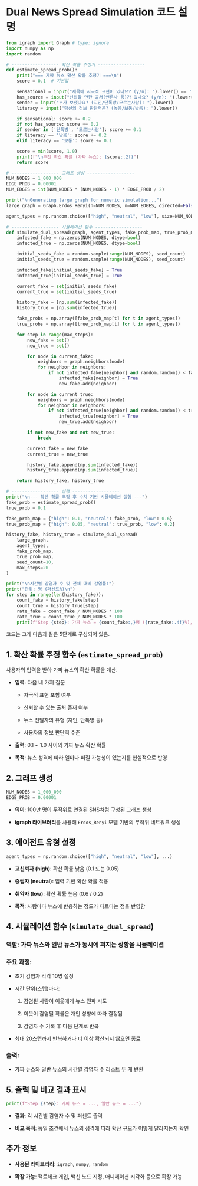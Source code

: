 # Dual News Spread Simulation 코드 설명

```python
from igraph import Graph # type: ignore
import numpy as np
import random

# ------------------ 확산 확률 추정기 ------------------
def estimate_spread_prob():
    print("=== 가짜 뉴스 확산 확률 추정기 ===\n")
    score = 0.1  # 기본값

    sensational = input("제목에 자극적 표현이 있나요? (y/n): ").lower() == 'y'
    has_source = input("신뢰할 만한 출처(언론사 등)가 있나요? (y/n): ").lower() == 'y'
    sender = input("누가 보냈나요? (지인/단톡방/모르는사람): ").lower()
    literacy = input("당신의 정보 판단력은? (높음/보통/낮음): ").lower()

    if sensational: score += 0.2
    if not has_source: score += 0.2
    if sender in ['단톡방', '모르는사람']: score += 0.1
    if literacy == '낮음': score += 0.2
    elif literacy == '보통': score += 0.1

    score = min(score, 1.0)
    print(f"\n추천 확산 확률 (가짜 뉴스): {score:.2f}")
    return score

# ------------------ 그래프 생성 ------------------
NUM_NODES = 1_000_000
EDGE_PROB = 0.00001
NUM_EDGES = int(NUM_NODES * (NUM_NODES - 1) * EDGE_PROB / 2)

print("\nGenerating large graph for numeric simulation...")
large_graph = Graph.Erdos_Renyi(n=NUM_NODES, m=NUM_EDGES, directed=False)

agent_types = np.random.choice(["high", "neutral", "low"], size=NUM_NODES, p=[0.3, 0.5, 0.2])

# ------------------ 시뮬레이션 함수 ------------------
def simulate_dual_spread(graph, agent_types, fake_prob_map, true_prob_map, seed_count=10, max_steps=20):
    infected_fake = np.zeros(NUM_NODES, dtype=bool)
    infected_true = np.zeros(NUM_NODES, dtype=bool)

    initial_seeds_fake = random.sample(range(NUM_NODES), seed_count)
    initial_seeds_true = random.sample(range(NUM_NODES), seed_count)

    infected_fake[initial_seeds_fake] = True
    infected_true[initial_seeds_true] = True

    current_fake = set(initial_seeds_fake)
    current_true = set(initial_seeds_true)

    history_fake = [np.sum(infected_fake)]
    history_true = [np.sum(infected_true)]

    fake_probs = np.array([fake_prob_map[t] for t in agent_types])
    true_probs = np.array([true_prob_map[t] for t in agent_types])

    for step in range(max_steps):
        new_fake = set()
        new_true = set()

        for node in current_fake:
            neighbors = graph.neighbors(node)
            for neighbor in neighbors:
                if not infected_fake[neighbor] and random.random() < fake_probs[neighbor]:
                    infected_fake[neighbor] = True
                    new_fake.add(neighbor)

        for node in current_true:
            neighbors = graph.neighbors(node)
            for neighbor in neighbors:
                if not infected_true[neighbor] and random.random() < true_probs[neighbor]:
                    infected_true[neighbor] = True
                    new_true.add(neighbor)

        if not new_fake and not new_true:
            break

        current_fake = new_fake
        current_true = new_true

        history_fake.append(np.sum(infected_fake))
        history_true.append(np.sum(infected_true))

    return history_fake, history_true

# ------------------ 실행 ------------------
print("\n--- 확산 확률 추정 후 수치 기반 시뮬레이션 실행 ---")
fake_prob = estimate_spread_prob()
true_prob = 0.1 

fake_prob_map = {"high": 0.1, "neutral": fake_prob, "low": 0.6}
true_prob_map = {"high": 0.05, "neutral": true_prob, "low": 0.2}

history_fake, history_true = simulate_dual_spread(
    large_graph,
    agent_types,
    fake_prob_map,
    true_prob_map,
    seed_count=10,
    max_steps=20
)

print("\n시간별 감염자 수 및 전체 대비 감염률:")
print("단위: 명 (퍼센트%)\n")
for step in range(len(history_fake)):
    count_fake = history_fake[step]
    count_true = history_true[step]
    rate_fake = count_fake / NUM_NODES * 100
    rate_true = count_true / NUM_NODES * 100
    print(f"Step {step}: 가짜 뉴스 = {count_fake:,}명 ({rate_fake:.4f}%), 일반 뉴스 = {count_true:,}명 ({rate_true:.4f}%)")

```

코드는 크게 다음과 같은 5단계로 구성되어 있음.



## 1. 확산 확률 추정 함수 (`estimate_spread_prob`)

사용자의 입력을 받아 가짜 뉴스의 확산 확률을 계산.

- **입력**: 다음 네 가지 질문
    
    - 자극적 표현 포함 여부
        
    - 신뢰할 수 있는 출처 존재 여부
        
    - 뉴스 전달자의 유형 (지인, 단톡방 등)
        
    - 사용자의 정보 판단력 수준
        
- **출력**: 0.1 ~ 1.0 사이의 가짜 뉴스 확산 확률
    
- **목적**: 뉴스 성격에 따라 얼마나 퍼질 가능성이 있는지를 현실적으로 반영
    



## 2. 그래프 생성

```python
NUM_NODES = 1_000_000
EDGE_PROB = 0.00001
```

- **의미**: 100만 명이 무작위로 연결된 SNS처럼 구성된 그래프 생성
    
- **igraph 라이브러리**를 사용해 `Erdos_Renyi` 모델 기반의 무작위 네트워크 생성
    



## 3. 에이전트 유형 설정

```python
agent_types = np.random.choice(["high", "neutral", "low"], ...)
```

- **고신뢰자 (high)**: 확산 확률 낮음 (0.1 또는 0.05)
    
- **중립자 (neutral)**: 입력 기반 확산 확률 적용
    
- **취약자 (low)**: 확산 확률 높음 (0.6 / 0.2)
    
- **목적**: 사람마다 뉴스에 반응하는 정도가 다르다는 점을 반영함
    



## 4. 시뮬레이션 함수 (`simulate_dual_spread`)

### 역할: 가짜 뉴스와 일반 뉴스가 동시에 퍼지는 상황을 시뮬레이션

### 주요 과정:

- 초기 감염자 각각 10명 설정
    
- 시간 단위(스텝)마다:
    
    1. 감염된 사람이 이웃에게 뉴스 전파 시도
        
    2. 이웃이 감염될 확률은 개인 성향에 따라 결정됨
        
    3. 감염자 수 기록 후 다음 단계로 반복
        
- 최대 20스텝까지 반복하거나 더 이상 확산되지 않으면 종료
    

### 출력:

- 가짜 뉴스와 일반 뉴스의 시간별 감염자 수 리스트 두 개 반환
    



## 5. 출력 및 비교 결과 표시

```python
print(f"Step {step}: 가짜 뉴스 = ..., 일반 뉴스 = ...")
```

- **결과**: 각 시간별 감염자 수 및 퍼센트 출력
    
- **비교 목적**: 동일 조건에서 뉴스의 성격에 따라 확산 규모가 어떻게 달라지는지 확인
    



## 추가 정보

- **사용된 라이브러리**: `igraph`, `numpy`, `random`
    
- **확장 가능**: 팩트체크 개입, 백신 노드 지정, 애니메이션 시각화 등으로 확장 가능
    
